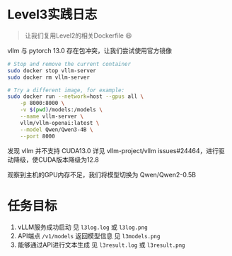 # Level3实践日志

> 让我们复用Level2的相关Dockerfile :laughing:

vllm 与 pytorch 13.0 存在包冲突，让我们尝试使用官方镜像

```bash
# Stop and remove the current container
sudo docker stop vllm-server
sudo docker rm vllm-server

# Try a different image, for example:
sudo docker run --network=host --gpus all \
    -p 8000:8000 \
    -v $(pwd)/models:/models \
    --name vllm-server \
    vllm/vllm-openai:latest \
    --model Qwen/Qwen3-4B \
    --port 8000
```

发现 vllm 并不支持 CUDA13.0 详见 vllm-project/vllm issues#24464，进行驱动降级，使CUDA版本降级为12.8

观察到主机的GPU内存不足，我们将模型切换为 Qwen/Qwen2-0.5B

# 任务目标

1. vLLM服务成功启动 见 `l3log.log` 或 `l3log.png`
2. API端点 `/v1/models` 返回模型信息 见 `l3models.png`
3. 能够通过API进行文本生成 见 `l3result.log` 或 `l3result.png`